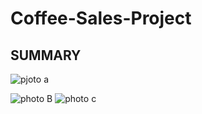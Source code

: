 # Coffee-Sales-Project
## SUMMARY

![pjoto a](https://github.com/sheikhrabiaassad/Coffee-Sales-Project/assets/132212867/f02c94b2-a5ec-4d26-b68d-f3395821d735)

![photo B](https://github.com/sheikhrabiaassad/Coffee-Sales-Project/assets/132212867/c0b6eca6-7cac-4502-b23d-e2f6da30ab4e)
![photo c](https://github.com/sheikhrabiaassad/Coffee-Sales-Project/assets/132212867/fa7b1536-a217-4ad2-a190-ea4c3811a388)

